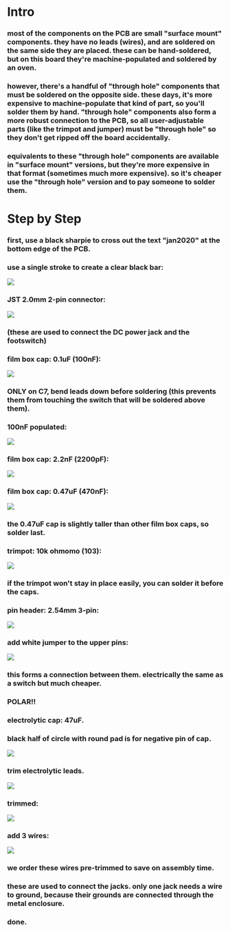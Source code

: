 # Intro
###
### most of the components on the PCB are small "surface mount" components. they have no leads (wires), and are soldered on the same side they are placed. these can be hand-soldered, but on this board they're machine-populated and soldered by an oven.
###
### however, there's a handful of "through hole" components that must be soldered on the opposite side. these days, it's more expensive to machine-populate that kind of part, so you'll solder them by hand. "through hole" components also form a more robust connection to the PCB, so all user-adjustable parts (like the trimpot and jumper) must be "through hole" so they don't get ripped off the board accidentally.

### equivalents to these "through hole" components are available in "surface mount" versions, but they're more expensive in that format (sometimes much more expensive). so it's cheaper use the "through hole" version and to pay someone to solder them.

# Step by Step
### first, use a black sharpie to cross out the text "jan2020" at the bottom edge of the PCB.
### use a single stroke to create a clear black bar:
![](img/IMG_6652_c.jpg)
### JST 2.0mm 2-pin connector:
![](img/IMG_6654_c.jpg)
### (these are used to connect the DC power jack and the footswitch)
### film box cap: 0.1uF (100nF):
![](img/IMG_6657_c.jpg)
### ONLY on C7, bend leads down before soldering (this prevents them from touching the switch that will be soldered above them).
### 100nF populated:
![](img/IMG_6659_c.jpg)
### film box cap: 2.2nF (2200pF):
![](img/IMG_6660_c.jpg)
### film box cap: 0.47uF (470nF):
![](img/IMG_6665_c.jpg)
### the 0.47uF cap is slightly taller than other film box caps, so solder last.
### trimpot: 10k ohmomo (103):
![](img/IMG_6667_c.jpg)
### if the trimpot won't stay in place easily, you can solder it before the caps.
###
### pin header: 2.54mm 3-pin:
![](img/IMG_6671_c.jpg)
###
### add white jumper to the upper pins:
![](img/IMG_6673_c.jpg)
### this forms a connection between them. electrically the same as a switch but much cheaper.
###
### POLAR!!
### electrolytic cap: 47uF.
### black half of circle with round pad is for negative pin of cap.
![](img/IMG_6680_c.jpg)
###
### trim electrolytic leads.
![](img/IMG_6675_c.jpg)
###
### trimmed:
![](img/IMG_6677_c.jpg)
###
### add 3 wires:
![](img/IMG_6683_c.jpg)
### we order these wires pre-trimmed to save on assembly time.
### these are used to connect the jacks. only one jack needs a wire to ground, because their grounds are connected through the metal enclosure.
### done.
